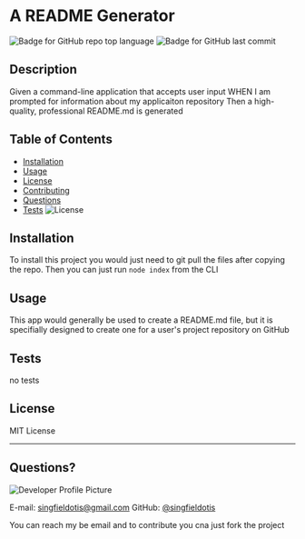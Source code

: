 # A README Generator
  ![Badge for GitHub repo top language](https://img.shields.io/github/languages/top/SingfieldOtis/README-generator?style=flat&logo=appveyor) ![Badge for GitHub last commit](https://img.shields.io/github/last-commit/SingfieldOtis/README-generator?style=flat&logo=appveyor)
  
  
  ## Description 
  
  Given a command-line application that accepts user input WHEN I am prompted for information about my applicaiton repository Then a high-quality, professional README.md is generated
  ## Table of Contents
  * [Installation](#installation)
  * [Usage](#usage)
  * [License](#license)
  * [Contributing](#contributing)
  * [Questions](#questions)
  * [Tests](#tests)
   ![License](https://img.shields.io/github/license/SingfieldOtis/README-generator?style=flat&logo=appveyor)
  
  ## Installation
  
  To install this project you would just need to git pull the files after copying the repo. Then you can just run `node index` from the CLI
  
  ## Usage 
  
  
  This app would generally be used to create a README.md file, but it is specifially designed to create one for a user's project repository on GitHub
  
  ## Tests
  
  
  no tests
  
  ## License
  
  MIT License
  
  ---
  
  ## Questions?
  
  ![Developer Profile Picture](https://avatars.githubusercontent.com/u/8413917?v=4) 
  
  E-mail: singfieldotis@gmail.com
  GitHub: [@singfieldotis](https://api.github.com/users/singfieldotis)

  You can reach my be email and to contribute you cna just fork the project
  